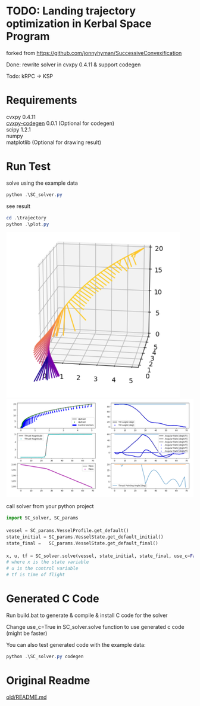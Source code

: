 
# TODO: Landing trajectory optimization in Kerbal Space Program
forked from https://github.com/jonnyhyman/SuccessiveConvexification

Done: rewrite solver in cvxpy 0.4.11 & support codegen

Todo: kRPC -> KSP

# Requirements
cvxpy                    0.4.11  
[cvxpy-codegen](https://github.com/moehle/cvxpy_codegen)            0.0.1  (Optional for codegen)  
scipy                   1.2.1  
numpy  
matplotlib (Optional for drawing result)  

# Run Test

solve using the example data
``` powershell
python .\SC_solver.py
```

see result
``` powershell
cd .\trajectory
python .\plot.py
```

![tr1](img/trajectory1.png)
![tr2](img/trajectory2.png)

call solver from your python project
```python
import SC_solver, SC_params

vessel = SC_params.VesselProfile.get_default()
state_initial = SC_params.VesselState.get_default_initial()
state_final =   SC_params.VesselState.get_default_final()

x, u, tf = SC_solver.solve(vessel, state_initial, state_final, use_c=False, verbose=False)
# where x is the state variable
# u is the control variable
# tf is time of flight

```

# Generated C Code

Run build.bat to generate & compile & install C code for the solver

Change use_c=True in SC_solver.solve function to use generated c code (might be faster)

You can also test generated code with the example data:
``` powershell
python .\SC_solver.py codegen
```

# Original Readme

[old/README.md](old/README.md)